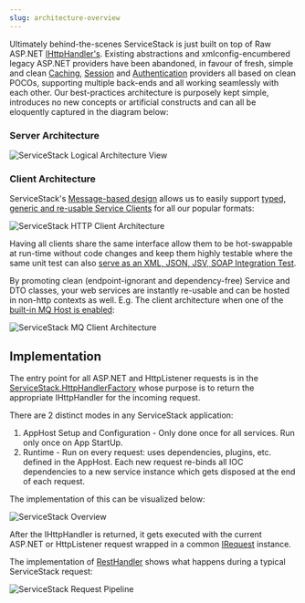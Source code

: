 ```yaml
---
slug: architecture-overview
---
```


Ultimately behind-the-scenes ServiceStack is just built on top of Raw ASP.NET 
[IHttpHandler's](http://msdn.microsoft.com/en-us/library/system.web.ihttphandler.aspx). 
Existing abstractions and xmlconfig-encumbered legacy ASP.NET providers have been abandoned, 
in favour of fresh, simple and clean [Caching](/caching), [Session](/sessions) 
and [Authentication](/authentication-and-authorization) providers all based on clean POCOs, 
supporting multiple back-ends and all working seamlessly with each other. Our best-practices 
architecture is purposely kept simple, introduces no new concepts or artificial constructs and 
can all be eloquently captured in the diagram below:

### Server Architecture

![ServiceStack Logical Architecture View](/images/overview/servicestack-logical-view-02.png) 

### Client Architecture

ServiceStack's [Message-based design](/advantages-of-message-based-web-services) allows us to easily support [typed, generic and re-usable Service Clients](/clients-overview) for all our popular formats:

![ServiceStack HTTP Client Architecture](/images/overview/servicestack-httpclients.png) 

Having all clients share the same interface allow them to be hot-swappable at run-time without code changes and keep them highly testable where the same unit test can also [serve as an XML, JSON, JSV, SOAP Integration Test](https://github.com/ServiceStack/ServiceStack/blob/master/tests/ServiceStack.WebHost.IntegrationTests/Tests/WebServicesTests.cs).

By promoting clean (endpoint-ignorant and dependency-free) Service and DTO classes, your web services are instantly re-usable and can be hosted in non-http contexts as well. E.g. The client architecture when one of the [built-in MQ Host is enabled](/redis-mq):

![ServiceStack MQ Client Architecture](/images/overview/servicestack-mqclients.png) 

## Implementation 

The entry point for all ASP.NET and HttpListener requests is in the [ServiceStack.HttpHandlerFactory](https://github.com/ServiceStack/ServiceStack/blob/master/src/ServiceStack/HttpHandlerFactory.cs) whose purpose is to return the appropriate IHttpHandler for the incoming request.

There are 2 distinct modes in any ServiceStack application:

1. AppHost Setup and Configuration - Only done once for all services. Run only once on App StartUp.
1. Runtime - Run on every request: uses dependencies, plugins, etc. defined in the AppHost. Each new request re-binds all IOC dependencies to a new service instance which gets disposed at the end of each request.

The implementation of this can be visualized below:

![ServiceStack Overview](/images/overview/servicestack-overview-01.png)

After the IHttpHandler is returned, it gets executed with the current ASP.NET or HttpListener request wrapped in a common [IRequest](https://github.com/ServiceStack/ServiceStack/blob/master/src/ServiceStack.Interfaces/Web/IRequest.cs) instance. 

The implementation of [RestHandler](https://github.com/ServiceStack/ServiceStack/blob/master/src/ServiceStack/Host/RestHandler.cs) shows what happens during a typical ServiceStack request:

![ServiceStack Request Pipeline](/images/overview/servicestack-overview-02.png)
